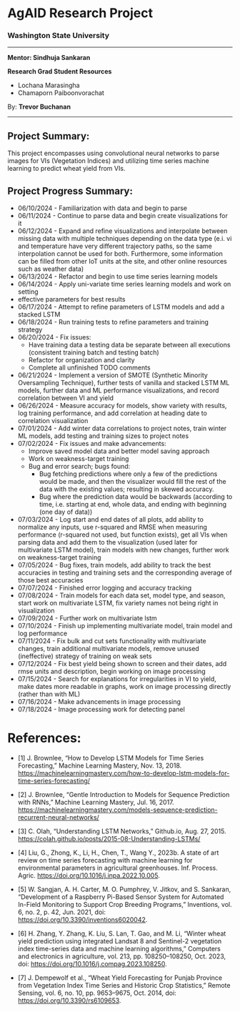 # AgAID Research Project

### Washington State University

---

**Mentor: Sindhuja Sankaran**

**Research Grad Student Resources**
* Lochana Marasingha
* Chamaporn Paiboonvorachat

By: **Trevor Buchanan**

---

## Project Summary:
This project encompasses using convolutional neural networks to parse images for VIs (Vegetation Indices) and
utilizing time series machine learning to predict wheat yield from VIs. 

## Project Progress Summary:
* 06/10/2024 - Familiarization with data and begin to parse
* 06/11/2024 - Continue to parse data and begin create visualizations for it
* 06/12/2024 - Expand and refine visualizations and interpolate between missing 
data with multiple techniques depending on the data type (e.i. vi and temperature 
have very different trajectory paths, so the same interpolation cannot be used 
for both. Furthermore, some information can be filled from other IoT units at the 
site, and other online resources such as weather data)
* 06/13/2024 - Refactor and begin to use time series learning models
* 06/14/2024 - Apply uni-variate time series learning models and work on setting 
* effective parameters for best results
* 06/17/2024 - Attempt to refine parameters of LSTM models and add a stacked LSTM
* 06/18/2024 - Run training tests to refine parameters and training strategy
* 06/20/2024 - Fix issues: 
  * Have training data a testing data be separate between all
  executions (consistent training batch and testing batch)
  * Refactor for organization and clarity
  * Complete all unfinished TODO comments 
* 06/21/2024 - Implement a version of SMOTE (Synthetic Minority Oversampling Technique), further tests of vanilla and stacked
LSTM ML models, further data and ML performance visualizations, and record correlation between VI and yield
* 06/26/2024 - Measure accuracy for models, show variety with results, log training performance, and add correlation at heading date to correlation visualization
* 07/01/2024 - Add winter data correlations to project notes, train winter ML models, add testing and training sizes to project notes
* 07/02/2024 - Fix issues and make advancements:
  * Improve saved model data and better model saving approach
  * Work on weakness-target training
  * Bug and error search; bugs found:
    * Bug fetching predictions where only a few of the predictions would be made, and then the visualizer would fill 
    the rest of the data with the existing values; resulting in skewed accuracy. 
    * Bug where the prediction data would be backwards (according to time, i.e. starting at end, whole data, and 
    ending with beginning (one day of data))
* 07/03/2024 - Log start and end dates of all plots, add ability to normalize any inputs, use r-squared and RMSE
when measuring performance (r-squared not used, but function exists), get all VIs when parsing data and add them
to the visualization (used later for multivariate LSTM model), train models with new changes, further work on weakness-target training
* 07/05/2024 - Bug fixes, train models, add ability to track the best accuracies in testing and training sets and the 
corresponding average of those best accuracies
* 07/07/2024 - Finished error logging and accuracy tracking
* 07/08/2024 - Train models for each data set, model type, and season, start work on multivariate LSTM, fix variety names 
not being right in visualization
* 07/09/2024 - Further work on multivariate lstm
* 07/10/2024 - Finish up implementing multivariate model, train model and log performance
* 07/11/2024 - Fix bulk and cut sets functionality with multivariate changes, train additional multivariate models, remove 
unused (ineffective) strategy of training on weak sets
* 07/12/2024 - Fix best yield being shown to screen and their dates, add rmse units and description, begin working on image
processing
* 07/15/2024 - Search for explanations for irregularities in VI to yield, make dates more readable in graphs, work on image processing directly (rather than with ML)
* 07/16/2024 - Make advancements in image processing 
* 07/18/2024 - Image processing work for detecting panel

# References: 
* [1] J. Brownlee, “How to Develop LSTM Models for Time Series Forecasting,” Machine Learning Mastery, Nov. 13, 2018. https://machinelearningmastery.com/how-to-develop-lstm-models-for-time-series-forecasting/

* [2] J. Brownlee, “Gentle Introduction to Models for Sequence Prediction with RNNs,” Machine Learning Mastery, Jul. 16, 2017. https://machinelearningmastery.com/models-sequence-prediction-recurrent-neural-networks/

* [3] C. Olah, “Understanding LSTM Networks,” Github.io, Aug. 27, 2015. https://colah.github.io/posts/2015-08-Understanding-LSTMs/

* [4] Liu, G., Zhong, K., Li, H., Chen, T., Wang Y., 2023b. A state of art review on time series forecasting with machine learning for environmental parameters in agricultural greenhouses. Inf. Process. Agric. https://doi.org/10.1016/j.inpa.2022.10.005.

* [5] W. Sangjan, A. H. Carter, M. O. Pumphrey, V. Jitkov, and S. Sankaran, “Development of a Raspberry Pi-Based Sensor System for Automated In-Field Monitoring to Support Crop Breeding Programs,” Inventions, vol. 6, no. 2, p. 42, Jun. 2021, doi: https://doi.org/10.3390/inventions6020042.

* [6] H. Zhang, Y. Zhang, K. Liu, S. Lan, T. Gao, and M. Li, “Winter wheat yield prediction using integrated Landsat 8 and Sentinel-2 vegetation index time-series data and machine learning algorithms,” Computers and electronics in agriculture, vol. 213, pp. 108250–108250, Oct. 2023, doi: https://doi.org/10.1016/j.compag.2023.108250.

* [7] J. Dempewolf et al., “Wheat Yield Forecasting for Punjab Province from Vegetation Index Time Series and Historic Crop Statistics,” Remote Sensing, vol. 6, no. 10, pp. 9653–9675, Oct. 2014, doi: https://doi.org/10.3390/rs6109653.


